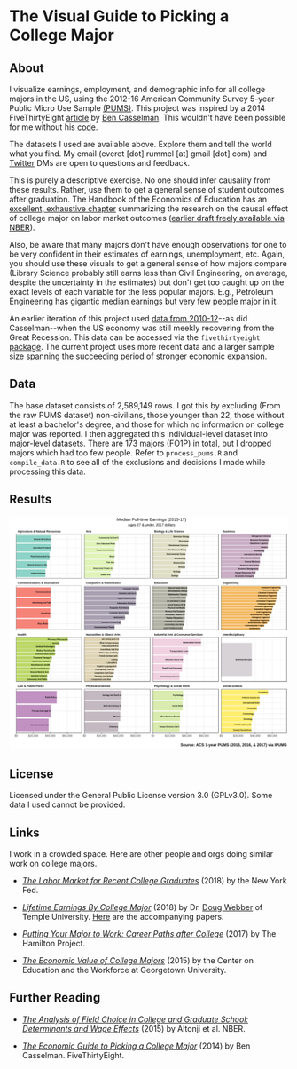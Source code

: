 # The Visual Guide to Picking a College Major

## About

I visualize earnings, employment, and demographic info for all college majors in the US, using the 2012-16 American Community Survey 5-year Public Micro Use Sample [(PUMS)](https://www.census.gov/programs-surveys/acs/technical-documentation/pums/documentation.html). This project was inspired by a 2014 FiveThirtyEight [article](https://fivethirtyeight.com/features/the-economic-guide-to-picking-a-college-major/) by [Ben Casselman](https://github.com/BenCasselman). This wouldn't have been possible for me without his [code](https://github.com/fivethirtyeight/data/blob/master/college-majors/college-majors-rscript.R).

The datasets I used are available above. Explore them and tell the world what you find. My email (everet [dot] rummel [at] gmail [dot] com) and [Twitter](https://twitter.com/TheRealEveret) DMs are open to questions and feedback.

This is purely a descriptive exercise. No one should infer causality from these results. Rather, use them to get a general sense of student outcomes after graduation. The Handbook of the Economics of Education has an [excellent, exhaustive chapter](https://www.sciencedirect.com/science/article/pii/B9780444634597000075) summarizing the research on the causal effect of college major on labor market outcomes ([earlier draft freely available via NBER](www.amaurel.net/IMG/pdf/w21655.pdf)).

Also, be aware that many majors don't have enough observations for one to be very confident in their estimates of earnings, unemployment, etc. Again, you should use these visuals to get a general sense of how majors compare (Library Science probably still earns less than Civil Engineering, on average, despite the uncertainty in the estimates) but don't get too caught up on the exact levels of each variable for the less popular majors. E.g., Petroleum Engineering has gigantic median earnings but very few people major in it.

An earlier iteration of this project used [data from 2010-12](https://github.com/erummel/visual-majors#the-visual-guide-to-choosing-a-college-major-2010-2012)--as did Casselman--when the US economy was still meekly recovering from the Great Recession. This data can be accessed via the `fivethirtyeight` [package](https://github.com/fivethirtyeight/data/tree/master/college-majors). The current project uses more recent data and a larger sample size spanning the succeeding period of stronger economic expansion.

## Data

The base dataset consists of 2,589,149 rows. I got this by excluding (From the raw PUMS dataset) non-civilians, those younger than 22, those without at least a bachelor's degree, and those for which no information on college major was reported. I then aggregated this individual-level dataset into major-level datasets. There are 173 majors (FO1P) in total, but I dropped majors which had too few people. Refer to `process_pums.R` and `compile_data.R` to see all of the exclusions and decisions I made while processing this data.

## Results

![Median Full-time Earnings by Major](/graphics/bar_med_ftyr_earn.png)

## License

Licensed under the General Public License version 3.0 (GPLv3.0). Some data I 
used cannot be provided.

## Links

I work in a crowded space. Here are other people and orgs doing similar work on college majors.

* *[The Labor Market for Recent College Graduates](https://www.newyorkfed.org/research/college-labor-market/index.html)* (2018) by the New York Fed.

* *[Lifetime Earnings By College Major](https://public.tableau.com/profile/douglas.webber#!/vizhome/LifetimeEarnings/Sheet1)* (2018) by Dr. [Doug Webber](https://twitter.com/dougwebberecon) of Temple University. [Here](https://docs.google.com/viewer?url=http%3A%2F%2Fwww.doug-webber.com%2Fexpected_all.pdf&pdf=true) are the accompanying papers.

* *[Putting Your Major to Work: Career Paths after College](http://www.hamiltonproject.org/charts/median_earnings_for_largest_occupations)* (2017) by The Hamilton Project.

* *[The Economic Value of College Majors](https://cew.georgetown.edu/cew-reports/valueofcollegemajors/#full-report)* (2015) by the Center on Education and the Workforce at Georgetown University.

## Further Reading

* *[The Analysis of Field Choice in College and Graduate School: Determinants and Wage Effects](https://docs.google.com/viewer?url=http%3A%2F%2Fwww.amaurel.net%2FIMG%2Fpdf%2Fw21655.pdf&pdf=true)* (2015) by Altonji et al. NBER.

* *[The Economic Guide to Picking a College Major](https://fivethirtyeight.com/features/the-economic-guide-to-picking-a-college-major/)* (2014) by Ben Casselman. FiveThirtyEight.
